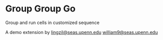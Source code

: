Group Group Go
==================

Group and run cells in customized sequence

A demo extension by
lingzil@seas.upenn.edu
william9@seas.upenn.edu
